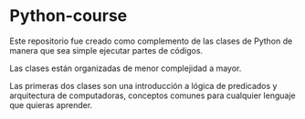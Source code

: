 # Python-course

Este repositorio fue creado como complemento de las clases de Python
de manera que sea simple ejecutar partes de códigos.

Las clases están organizadas de menor complejidad a mayor.

Las primeras dos clases son una introducción a lógica de predicados y arquitectura de 
computadoras, conceptos comunes para cualquier lenguaje que quieras aprender.
